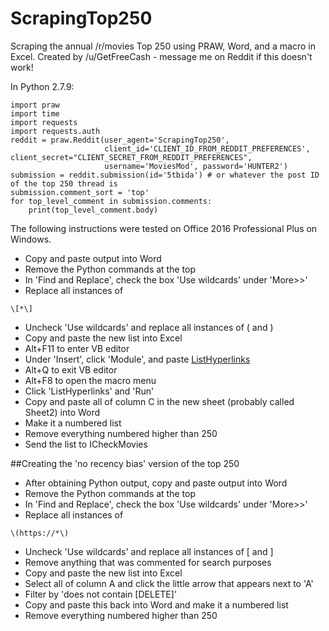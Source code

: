 # ScrapingTop250
Scraping the annual /r/movies Top 250 using PRAW, Word, and a macro in Excel. Created by /u/GetFreeCash - message me on Reddit if this doesn't work!

In Python 2.7.9:
```
import praw
import time
import requests
import requests.auth
reddit = praw.Reddit(user_agent='ScrapingTop250',
                     client_id='CLIENT_ID_FROM_REDDIT_PREFERENCES', client_secret="CLIENT_SECRET_FROM_REDDIT_PREFERENCES",
                     username='MoviesMod', password='HUNTER2')
submission = reddit.submission(id='5tbida') # or whatever the post ID of the top 250 thread is
submission.comment_sort = 'top'
for top_level_comment in submission.comments:
	print(top_level_comment.body)
```

The following instructions were tested on Office 2016 Professional Plus on Windows.

* Copy and paste output into Word
* Remove the Python commands at the top
* In 'Find and Replace', check the box 'Use wildcards' under 'More>>'
* Replace all instances of
```
\[*\]
```
* Uncheck 'Use wildcards' and replace all instances of ( and )
* Copy and paste the new list into Excel
* Alt+F11 to enter VB editor
* Under 'Insert', click 'Module', and paste [ListHyperlinks](https://github.com/getfreecash/ScrapingTop250/blob/master/ListHyperlinks.bas)
* Alt+Q to exit VB editor
* Alt+F8 to open the macro menu
* Click 'ListHyperlinks' and 'Run'
* Copy and paste all of column C in the new sheet (probably called Sheet2) into Word
* Make it a numbered list
* Remove everything numbered higher than 250
* Send the list to ICheckMovies

##Creating the 'no recency bias' version of the top 250
* After obtaining Python output, copy and paste output into Word
* Remove the Python commands at the top
* In 'Find and Replace', check the box 'Use wildcards' under 'More>>'
* Replace all instances of
```
\(https://*\)
```
* Uncheck 'Use wildcards' and replace all instances of [ and ]
* Remove anything that was commented for search purposes
* Copy and paste the new list into Excel
* Select all of column A and click the little arrow that appears next to 'A'
* Filter by 'does not contain [DELETE]'
* Copy and paste this back into Word and make it a numbered list
* Remove everything numbered higher than 250
